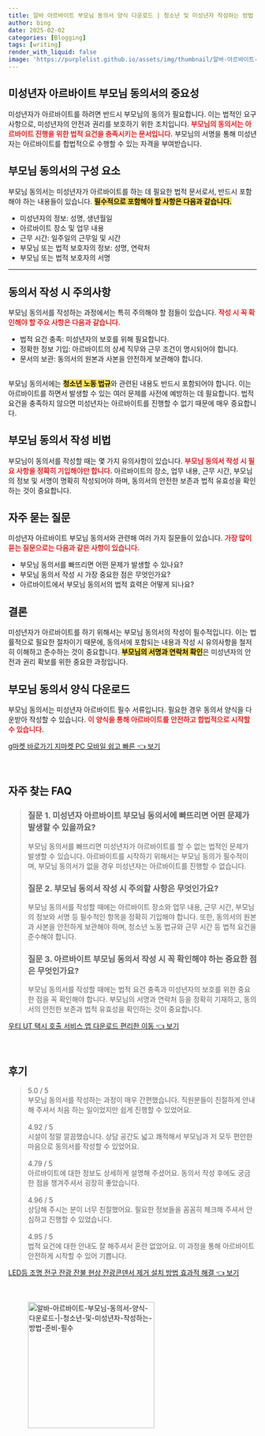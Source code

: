 ```yaml
---
title: 알바 아르바이트 부모님 동의서 양식 다운로드 | 청소년 및 미성년자 작성하는 방법 준비 필수
author: bing
date: 2025-02-02
categories: [Blogging]
tags: [writing]
render_with_liquid: false
image: 'https://purplelist.github.io/assets/img/thumbnail/알바-아르바이트-부모님-동의서-양식-다운로드-|-청소년-및-미성년자-작성하는-방법-준비-필수.webp'
---
```



<h2 id='미성년자_아르바이트_부모님_동의서의_중요성'>미성년자 아르바이트 부모님 동의서의 중요성</h2>

<p>미성년자가 아르바이트를 하려면 반드시 부모님의 동의가 필요합니다. 이는 법적인 요구사항으로, 미성년자의 안전과 권리를 보호하기 위한 조치입니다. <b><span style="color: #ee2323;">부모님의 동의서는 아르바이트 진행을 위한 법적 요건을 충족시키는 문서입니다.</span></b> 부모님의 서명을 통해 미성년자는 아르바이트를 합법적으로 수행할 수 있는 자격을 부여받습니다.</p>

<h2 id='부모님_동의서의_구성요소'>부모님 동의서의 구성 요소</h2>

<p>부모님 동의서는 미성년자가 아르바이트를 하는 데 필요한 법적 문서로서, 반드시 포함해야 하는 내용들이 있습니다. <b><span style="background-color: #ffe066;">필수적으로 포함해야 할 사항은 다음과 같습니다.</span></b></p>

<ul>
    <li>미성년자의 정보: 성명, 생년월일</li>
    <li>아르바이트 장소 및 업무 내용</li>
    <li>근무 시간: 일주일의 근무일 및 시간</li>
    <li>부모님 또는 법적 보호자의 정보: 성명, 연락처</li>
    <li>부모님 또는 법적 보호자의 서명</li>
</ul>

<hr />

<h2 id='동의서_작성시_주의사항'>동의서 작성 시 주의사항</h2>

<p>부모님 동의서를 작성하는 과정에서는 특히 주의해야 할 점들이 있습니다. <b><span style="color: #ee2323;">작성 시 꼭 확인해야 할 주요 사항은 다음과 같습니다.</span></b></p>

<ul>
    <li>법적 요건 충족: 미성년자의 보호를 위해 필요합니다.</li>
    <li>정확한 정보 기입: 아르바이트의 상세 직무와 근무 조건이 명시되어야 합니다.</li>
    <li>문서의 보관: 동의서의 원본과 사본을 안전하게 보관해야 합니다.</li>
</ul>

<h2 id='법적_요건_준수'></h2>

<p>부모님 동의서에는 <b><span style="background-color: #ffe066;">청소년 노동 법규</span></b>와 관련된 내용도 반드시 포함되어야 합니다. 이는 아르바이트를 하면서 발생할 수 있는 여러 문제를 사전에 예방하는 데 필요합니다. 법적 요건을 충족하지 않으면 미성년자는 아르바이트를 진행할 수 없기 때문에 매우 중요합니다.</p>

<h2 id='부모님_동의서_작성_비법'>부모님 동의서 작성 비법</h2>

<p>부모님이 동의서를 작성할 때는 몇 가지 유의사항이 있습니다. <b><span style="color: #ee2323;">부모님 동의서 작성 시 필요 사항을 정확히 기입해야만 합니다.</span></b> 아르바이트의 장소, 업무 내용, 근무 시간, 부모님의 정보 및 서명이 명확히 작성되어야 하며, 동의서의 안전한 보존과 법적 유효성을 확인하는 것이 중요합니다.</p>

<h2 id='자주_묻는_질문'>자주 묻는 질문</h2>

<p>미성년자 아르바이트 부모님 동의서와 관련해 여러 가지 질문들이 있습니다. <b><span style="color: #ee2323;">가장 많이 묻는 질문으로는 다음과 같은 사항이 있습니다.</span></b></p>

<ul>
    <li>부모님 동의서를 빠뜨리면 어떤 문제가 발생할 수 있나요?</li>
    <li>부모님 동의서 작성 시 가장 중요한 점은 무엇인가요?</li>
    <li>아르바이트에서 부모님 동의서의 법적 효력은 어떻게 되나요?</li>
</ul>

<h2 id='결론'>결론</h2>

<p>미성년자가 아르바이트를 하기 위해서는 부모님 동의서의 작성이 필수적입니다. 이는 법률적으로 필요한 절차이기 때문에, 동의서에 포함되는 내용과 작성 시 유의사항을 철저히 이해하고 준수하는 것이 중요합니다. <b><span style="background-color: #ffe066;">부모님의 서명과 연락처 확인</span></b>은 미성년자의 안전과 권리 확보를 위한 중요한 과정입니다.</p>

<h2 id='부모님_동의서_양식_다운로드'>부모님 동의서 양식 다운로드</h2>

<p>부모님 동의서는 미성년자 아르바이트 필수 서류입니다. 필요한 경우 동의서 양식을 다운받아 작성할 수 있습니다. <b><span style="color: #ee2323;">이 양식을 통해 아르바이트를 안전하고 합법적으로 시작할 수 있습니다.</span></b></p>


<p><a class="click-button" title="g마켓 바로가기 지마켓 PC 모바일 쉽고 빠른" href="https://purplelist.github.io/posts/g%EB%A7%88%EC%BC%93-%EB%B0%94%EB%A1%9C%EA%B0%80%EA%B8%B0-%EC%A7%80%EB%A7%88%EC%BC%93-PC-%EB%AA%A8%EB%B0%94%EC%9D%BC-%EC%89%BD%EA%B3%A0-%EB%B9%A0%EB%A5%B8/" rel="dofollow">g마켓 바로가기 지마켓 PC 모바일 쉽고 빠른 👈 보기</a></p><br>
<h2 id='자주_찾는_FAQ'>자주 찾는 FAQ</h2>
<div itemscope="" itemtype="https://schema.org/FAQPage"> 
<blockquote> 
<div itemscope="" itemprop="mainEntity" itemtype="https://schema.org/Question"> 
<h3 itemprop="name">질문 1. 미성년자 아르바이트 부모님 동의서에 빠뜨리면 어떤 문제가 발생할 수 있을까요?</h3> 
<div itemscope="" itemprop="acceptedAnswer" itemtype="https://schema.org/Answer"> 
<span itemprop="text"> 
<p>부모님 동의서를 빠뜨리면 미성년자가 아르바이트를 할 수 없는 법적인 문제가 발생할 수 있습니다. 아르바이트를 시작하기 위해서는 부모님 동의가 필수적이며, 부모님 동의서가 없을 경우 미성년자는 아르바이트를 진행할 수 없습니다.</p> 
</span> 
</div> 
</div> 
<div itemscope="" itemprop="mainEntity" itemtype="https://schema.org/Question"> 
<h3 itemprop="name">질문 2. 부모님 동의서 작성 시 주의할 사항은 무엇인가요?</h3> 
<div itemscope="" itemprop="acceptedAnswer" itemtype="https://schema.org/Answer"> 
<span itemprop="text"> 
<p>부모님 동의서를 작성할 때에는 아르바이트 장소와 업무 내용, 근무 시간, 부모님의 정보와 서명 등 필수적인 항목을 정확히 기입해야 합니다. 또한, 동의서의 원본과 사본을 안전하게 보관해야 하며, 청소년 노동 법규와 근무 시간 등 법적 요건을 준수해야 합니다.</p> 
</span> 
</div> 
</div> 
<div itemscope="" itemprop="mainEntity" itemtype="https://schema.org/Question"> 
<h3 itemprop="name">질문 3. 아르바이트 부모님 동의서 작성 시 꼭 확인해야 하는 중요한 점은 무엇인가요?</h3> 
<div itemscope="" itemprop="acceptedAnswer" itemtype="https://schema.org/Answer"> 
<span itemprop="text"> 
<p>부모님 동의서를 작성할 때에는 법적 요건 충족과 미성년자의 보호를 위한 중요한 점을 꼭 확인해야 합니다. 부모님의 서명과 연락처 등을 정확히 기재하고, 동의서의 안전한 보존과 법적 유효성을 확인하는 것이 중요합니다.</p> 
</span> 
</div> 
</div> 
</blockquote> 
</div>
<p><a class="click-button" title="우티 UT 택시 호출 서비스 앱 다운로드 편리한 이동" href="https://purplelist.github.io/posts/%EC%9A%B0%ED%8B%B0-UT-%ED%83%9D%EC%8B%9C-%ED%98%B8%EC%B6%9C-%EC%84%9C%EB%B9%84%EC%8A%A4-%EC%95%B1-%EB%8B%A4%EC%9A%B4%EB%A1%9C%EB%93%9C-%ED%8E%B8%EB%A6%AC%ED%95%9C-%EC%9D%B4%EB%8F%99/" rel="dofollow">우티 UT 택시 호출 서비스 앱 다운로드 편리한 이동 👈 보기</a></p><br>
<h2 id='후기'>후기</h2>
<div itemscope itemtype="https://schema.org/Product">
  <blockquote>
  <div itemprop="review" itemscope itemtype="https://schema.org/Review">
      <div itemprop="reviewRating" itemscope itemtype="https://schema.org/Rating"> <span itemprop="ratingValue">5.0</span> / <span itemprop="bestRating">5</span> </div>
      <span itemprop="reviewBody">부모님 동의서를 작성하는 과정이 매우 간편했습니다. 직원분들이 친절하게 안내해 주셔서 처음 하는 일이었지만 쉽게 진행할 수 있었어요.</span>
  </div>
  <br>
  <div itemprop="review" itemscope itemtype="https://schema.org/Review">
      <div itemprop="reviewRating" itemscope itemtype="https://schema.org/Rating"> <span itemprop="ratingValue">4.92</span> / <span itemprop="bestRating">5</span> </div>
      <span itemprop="reviewBody">시설이 정말 깔끔했습니다. 상담 공간도 넓고 쾌적해서 부모님과 저 모두 편안한 마음으로 동의서를 작성할 수 있었어요.</span>
  </div>
  <br>
  <div itemprop="review" itemscope itemtype="https://schema.org/Review">
      <div itemprop="reviewRating" itemscope itemtype="https://schema.org/Rating"> <span itemprop="ratingValue">4.79</span> / <span itemprop="bestRating">5</span> </div>
      <span itemprop="reviewBody">아르바이트에 대한 정보도 상세하게 설명해 주셨어요. 동의서 작성 후에도 궁금한 점을 챙겨주셔서 굉장히 좋았습니다.</span>
  </div>
  <br>
  <div itemprop="review" itemscope itemtype="https://schema.org/Review">
      <div itemprop="reviewRating" itemscope itemtype="https://schema.org/Rating"> <span itemprop="ratingValue">4.96</span> / <span itemprop="bestRating">5</span> </div>
      <span itemprop="reviewBody">상담해 주시는 분이 너무 친절했어요. 필요한 정보들을 꼼꼼히 체크해 주셔서 안심하고 진행할 수 있었습니다.</span>
  </div>
  <br>
  <div itemprop="review" itemscope itemtype="https://schema.org/Review">
      <div itemprop="reviewRating" itemscope itemtype="https://schema.org/Rating"> <span itemprop="ratingValue">4.95</span> / <span itemprop="bestRating">5</span> </div>
      <span itemprop="reviewBody">법적 요건에 대한 안내도 잘 해주셔서 혼란 없었어요. 이 과정을 통해 아르바이트 안전하게 시작할 수 있어 기쁩니다.</span>
  </div>
  </blockquote>
</div>
<p><a class="click-button" title="LED등 조명 전구 잔광 잔불 현상 잔광콘덴서 제거 설치 방법 효과적 해결" href="https://purplelist.github.io/posts/LED%EB%93%B1-%EC%A1%B0%EB%AA%85-%EC%A0%84%EA%B5%AC-%EC%9E%94%EA%B4%91-%EC%9E%94%EB%B6%88-%ED%98%84%EC%83%81-%EC%9E%94%EA%B4%91%EC%BD%98%EB%8D%B4%EC%84%9C-%EC%A0%9C%EA%B1%B0-%EC%84%A4%EC%B9%98-%EB%B0%A9%EB%B2%95-%ED%9A%A8%EA%B3%BC%EC%A0%81-%ED%95%B4%EA%B2%B0/" rel="dofollow">LED등 조명 전구 잔광 잔불 현상 잔광콘덴서 제거 설치 방법 효과적 해결 👈 보기</a></p><br>
<figure class="image"><img src="https://purplelist.github.io/assets/img/thumbnail/알바-아르바이트-부모님-동의서-양식-다운로드-|-청소년-및-미성년자-작성하는-방법-준비-필수.webp" alt="알바-아르바이트-부모님-동의서-양식-다운로드-|-청소년-및-미성년자-작성하는-방법-준비-필수" width="256" height="256"></figure>